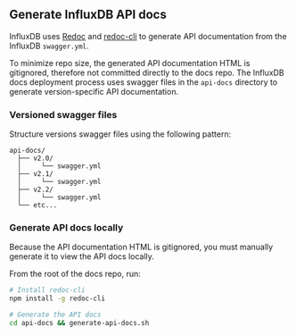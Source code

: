 ## Generate InfluxDB API docs
InfluxDB uses [Redoc](https://github.com/Redocly/redoc/) and
[redoc-cli](https://github.com/Redocly/redoc/blob/master/cli/README.md) to generate
API documentation from the InfluxDB `swagger.yml`.

To minimize repo size, the generated API documentation HTML is gitignored, therefore
not committed directly to the docs repo.
The InfluxDB docs deployment process uses swagger files in the `api-docs` directory
to generate version-specific API documentation.

### Versioned swagger files
Structure versions swagger files using the following pattern:

```
api-docs/
  ├── v2.0/
  │     └── swagger.yml
  ├── v2.1/
  │     └── swagger.yml
  ├── v2.2/
  │     └── swagger.yml
  └── etc...
```

### Generate API docs locally
Because the API documentation HTML is gitignored, you must manually generate it
to view the API docs locally.

From the root of the docs repo, run:

```sh
# Install redoc-cli
npm install -g redoc-cli

# Generate the API docs
cd api-docs && generate-api-docs.sh
```
